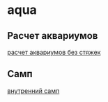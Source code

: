 # aqua


## Расчет аквариумов

[расчет аквариумов без стяжек](http://tools.aquasys.info/aquacalc/)

## Самп

[внутренний самп](samp/readme.md)
